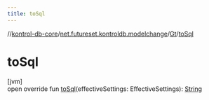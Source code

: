 ```yaml
---
title: toSql
---
```

//[kontrol-db-core](../../../index.html)/[net.futureset.kontroldb.modelchange](../index.html)/[Gt](index.html)/[toSql](to-sql.html)



# toSql



[jvm]\
open override fun [toSql](to-sql.html)(effectiveSettings: EffectiveSettings): [String](https://kotlinlang.org/api/latest/jvm/stdlib/kotlin/-string/index.html)




